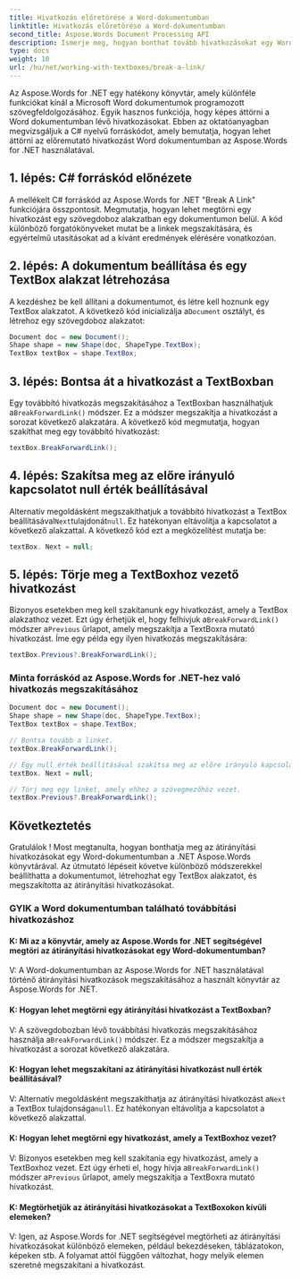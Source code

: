 ```yaml
---
title: Hivatkozás előretörése a Word-dokumentumban
linktitle: Hivatkozás előretörése a Word-dokumentumban
second_title: Aspose.Words Document Processing API
description: Ismerje meg, hogyan bonthat tovább hivatkozásokat egy Word-dokumentumban az Aspose.Words for .NET segítségével.
type: docs
weight: 10
url: /hu/net/working-with-textboxes/break-a-link/
---
```


Az Aspose.Words for .NET egy hatékony könyvtár, amely különféle funkciókat kínál a Microsoft Word dokumentumok programozott szövegfeldolgozásához. Egyik hasznos funkciója, hogy képes áttörni a Word dokumentumban lévő hivatkozásokat. Ebben az oktatóanyagban megvizsgáljuk a C# nyelvű forráskódot, amely bemutatja, hogyan lehet áttörni az előremutató hivatkozást Word dokumentumban az Aspose.Words for .NET használatával.

## 1. lépés: C# forráskód előnézete

A mellékelt C# forráskód az Aspose.Words for .NET "Break A Link" funkciójára összpontosít. Megmutatja, hogyan lehet megtörni egy hivatkozást egy szövegdoboz alakzatban egy dokumentumon belül. A kód különböző forgatókönyveket mutat be a linkek megszakítására, és egyértelmű utasításokat ad a kívánt eredmények elérésére vonatkozóan.

## 2. lépés: A dokumentum beállítása és egy TextBox alakzat létrehozása

 A kezdéshez be kell állítani a dokumentumot, és létre kell hoznunk egy TextBox alakzatot. A következő kód inicializálja a`Document` osztályt, és létrehoz egy szövegdoboz alakzatot:

```csharp
Document doc = new Document();
Shape shape = new Shape(doc, ShapeType.TextBox);
TextBox textBox = shape.TextBox;
```

## 3. lépés: Bontsa át a hivatkozást a TextBoxban

 Egy továbbító hivatkozás megszakításához a TextBoxban használhatjuk a`BreakForwardLink()` módszer. Ez a módszer megszakítja a hivatkozást a sorozat következő alakzatára. A következő kód megmutatja, hogyan szakíthat meg egy továbbító hivatkozást:

```csharp
textBox.BreakForwardLink();
```

## 4. lépés: Szakítsa meg az előre irányuló kapcsolatot null érték beállításával

 Alternatív megoldásként megszakíthatjuk a továbbító hivatkozást a TextBox beállításával`Next`tulajdonát`null`. Ez hatékonyan eltávolítja a kapcsolatot a következő alakzattal. A következő kód ezt a megközelítést mutatja be:

```csharp
textBox. Next = null;
```

## 5. lépés: Törje meg a TextBoxhoz vezető hivatkozást

 Bizonyos esetekben meg kell szakítanunk egy hivatkozást, amely a TextBox alakzathoz vezet. Ezt úgy érhetjük el, hogy felhívjuk a`BreakForwardLink()` módszer a`Previous` űrlapot, amely megszakítja a TextBoxra mutató hivatkozást. Íme egy példa egy ilyen hivatkozás megszakítására:

```csharp
textBox.Previous?.BreakForwardLink();
```

### Minta forráskód az Aspose.Words for .NET-hez való hivatkozás megszakításához

```csharp
Document doc = new Document();
Shape shape = new Shape(doc, ShapeType.TextBox);
TextBox textBox = shape.TextBox;

// Bontsa tovább a linket.
textBox.BreakForwardLink();

// Egy null érték beállításával szakítsa meg az előre irányuló kapcsolatot.
textBox. Next = null;

// Törj meg egy linket, amely ehhez a szövegmezőhöz vezet.
textBox.Previous?.BreakForwardLink();
```

## Következtetés

Gratulálok ! Most megtanulta, hogyan bonthatja meg az átirányítási hivatkozásokat egy Word-dokumentumban a .NET Aspose.Words könyvtárával. Az útmutató lépéseit követve különböző módszerekkel beállíthatta a dokumentumot, létrehozhat egy TextBox alakzatot, és megszakította az átirányítási hivatkozásokat.

### GYIK a Word dokumentumban található továbbítási hivatkozáshoz

#### K: Mi az a könyvtár, amely az Aspose.Words for .NET segítségével megtöri az átirányítási hivatkozásokat egy Word-dokumentumban?

V: A Word-dokumentumban az Aspose.Words for .NET használatával történő átirányítási hivatkozások megszakításához a használt könyvtár az Aspose.Words for .NET.

#### K: Hogyan lehet megtörni egy átirányítási hivatkozást a TextBoxban?

 V: A szövegdobozban lévő továbbítási hivatkozás megszakításához használja a`BreakForwardLink()` módszer. Ez a módszer megszakítja a hivatkozást a sorozat következő alakzatára.

#### K: Hogyan lehet megszakítani az átirányítási hivatkozást null érték beállításával?

V: Alternatív megoldásként megszakíthatja az átirányítási hivatkozást a`Next` a TextBox tulajdonsága`null`. Ez hatékonyan eltávolítja a kapcsolatot a következő alakzattal.

#### K: Hogyan lehet megtörni egy hivatkozást, amely a TextBoxhoz vezet?

 V: Bizonyos esetekben meg kell szakítania egy hivatkozást, amely a TextBoxhoz vezet. Ezt úgy érheti el, hogy hívja a`BreakForwardLink()` módszer a`Previous` űrlapot, amely megszakítja a TextBoxra mutató hivatkozást.

#### K: Megtörhetjük az átirányítási hivatkozásokat a TextBoxokon kívüli elemeken?

V: Igen, az Aspose.Words for .NET segítségével megtörheti az átirányítási hivatkozásokat különböző elemeken, például bekezdéseken, táblázatokon, képeken stb. A folyamat attól függően változhat, hogy melyik elemen szeretné megszakítani a hivatkozást.